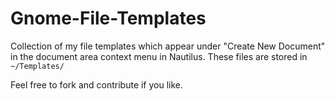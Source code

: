 Gnome-File-Templates
====================

Collection of my file templates which appear under "Create New Document" in the document area context menu in Nautilus.
These files are stored in `~/Templates/`

Feel free to fork and contribute if you like.
